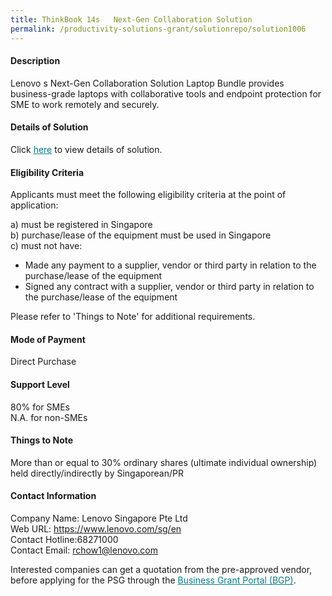 ```yaml
---
title: ThinkBook 14s   Next-Gen Collaboration Solution
permalink: /productivity-solutions-grant/solutionrepo/solution1006
---
```


#### Description

Lenovo s Next-Gen Collaboration Solution Laptop Bundle provides  business-grade laptops with collaborative tools and endpoint protection for SME to work remotely and securely. 

#### Details of Solution

Click <a href='https://gb-assist-staging.netlify.app/images/psg/Desensitised_Lenovo-Laptop_Bundle-Annex%203_Part_1.pdf' style='color:#037e8a'>here</a> to view details of solution.

#### Eligibility Criteria

Applicants must meet the following eligibility criteria at the point of application:

a) must be registered in Singapore <br>
b) purchase/lease of the equipment must be used in Singapore <br>
c) must not have:
- Made any payment to a supplier, vendor or third party in relation to the purchase/lease of the equipment
- Signed any contract with a supplier, vendor or third party in relation to the purchase/lease of the equipment

Please refer to 'Things to Note' for additional requirements.

#### Mode of Payment
Direct Purchase

#### Support Level
80% for SMEs <br>
N.A. for non-SMEs

#### Things to Note
More than or equal to 30% ordinary shares (ultimate individual ownership) held directly/indirectly by Singaporean/PR

#### Contact Information
Company Name: Lenovo Singapore Pte Ltd <br>Web URL: https://www.lenovo.com/sg/en <br>Contact Hotline:68271000 <br>Contact Email: rchow1@lenovo.com 

Interested companies can get a quotation from the pre-approved vendor, before applying for the PSG through the <a target='_blank' style='color:#037e8a' href='https://www.businessgrants.gov.sg/'>Business Grant Portal (BGP)</a>.
